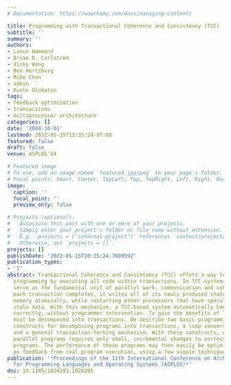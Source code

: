 ```yaml
---
# Documentation: https://wowchemy.com/docs/managing-content/

title: Programming with Transactional Coherence and Consistency (TCC)
subtitle: ''
summary: ''
authors:
- Lance Hammond
- Brian D. Carlstrom
- Vicky Wong
- Ben Hertzberg
- Mike Chen
- admin
- Kunle Olukotun
tags:
- feedback optimization
- transactions
- multiprocessor architecture
categories: []
date: '2004-10-01'
lastmod: 2022-05-15T13:35:24-07:00
featured: false
draft: false
venue: ASPLOS'04

# Featured image
# To use, add an image named `featured.jpg/png` to your page's folder.
# Focal points: Smart, Center, TopLeft, Top, TopRight, Left, Right, BottomLeft, Bottom, BottomRight.
image:
  caption: ''
  focal_point: ''
  preview_only: false

# Projects (optional).
#   Associate this post with one or more of your projects.
#   Simply enter your project's folder or file name without extension.
#   E.g. `projects = ["internal-project"]` references `content/project/deep-learning/index.md`.
#   Otherwise, set `projects = []`.
projects: []
publishDate: '2022-05-15T20:35:24.780959Z'
publication_types:
- '1'
abstract: Transactional Coherence and Consistency (TCC) offers a way to simplify parallel
  programming by executing all code within transactions. In TCC systems, transactions
  serve as the fundamental unit of parallel work, communication and coherence. As
  each transaction completes, it writes all of its newly produced state to shared
  memory atomically, while restarting other processors that have speculatively read
  stale data. With this mechanism, a TCC-based system automatically handles data synchronization
  correctly, without programmer intervention. To gain the benefits of TCC, programs
  must be decomposed into transactions. We describe two basic programming language
  constructs for decomposing programs into transactions, a loop conversion syntax
  and a general transaction-forking mechanism. With these constructs, writing correct
  parallel programs requires only small, incremental changes to correct sequential
  programs. The performance of these programs may then easily be optimized, based
  on feedback from real program execution, using a few simple techniques.
publication: '*Proceedings of the 11th International Conference on Architectural Support
  for Programming Languages and Operating Systems (ASPLOS)*'
doi: 10.1145/1024393.1024395
---
```

